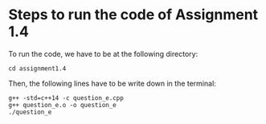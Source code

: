 # Steps to run the code of Assignment 1.4

To run the code, we have to be at the following directory:

```cd assignment1.4```

Then, the following lines have to be write down in the terminal:

```
g++ -std=c++14 -c question_e.cpp
g++ question_e.o -o question_e
./question_e
```